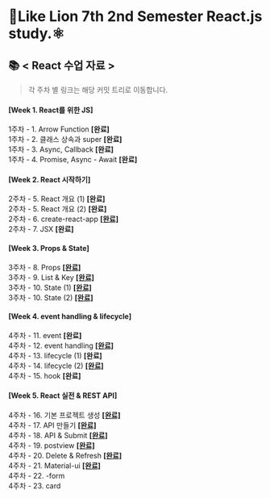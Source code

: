 # 🦁Like Lion 7th 2nd Semester React.js study.⚛

## 📚 < React 수업 자료 >

> 각 주차 별 링크는 해당 커밋 트리로 이동합니다.

#### [Week 1. React를 위한 JS]<br/>

1주차 - 1. Arrow Function **[완료]**<br/>
1주차 - 2. 클래스 상속과 super **[완료]**<br/>
1주차 - 3. Async, Callback **[완료]**<br/>
1주차 - 4. Promise, Async - Await **[완료]**<br/>

#### [Week 2. React 시작하기]<br/>

2주차 - 5. React 개요 (1) **[완료]**<br/>
2주차 - 5. React 개요 (2) **[완료]**<br/>
2주차 - 6. create-react-app [**[완료]**](https://github.com/CaesiumY/Like-Lion-7th-React/tree/9b77a8cf46fd64ef38252a9b2f92fe1f8ad36e6a) <br/>
2주차 - 7. JSX **[완료]** <br/>

#### [Week 3. Props & State]<br/>

3주차 - 8. Props [**[완료]**](https://github.com/CaesiumY/Like-Lion-7th-React/tree/31798a5388f67b0c8fbeb7877545269f25c34dbc)<br/>
3주차 - 9. List & Key [**[완료]**](https://github.com/CaesiumY/Like-Lion-7th-React/tree/4650b1aa2ab337ae4e63404c5b9d40fc7149b19d)<br/>
3주차 - 10. State (1) [**[완료]**](https://github.com/CaesiumY/Like-Lion-7th-React/tree/026ad605dc9ff8c52f13f104fd76ee5fd8eb7662) <br/>
3주차 - 10. State (2) [**[완료]**](https://github.com/CaesiumY/Like-Lion-7th-React/tree/24e1c27775433cd163c1d4561b65f29d6ece2e3d) <br/>

#### [Week 4. event handling & lifecycle]<br/>

4주차 - 11. event **[완료]**<br/>
4주차 - 12. event handling [**[완료]**](https://github.com/CaesiumY/Like-Lion-7th-React/tree/3d1be18a53fb8b5e08801dd27d7f8b6245114167)<br/>
4주차 - 13. lifecycle (1) **[완료]**<br/>
4주차 - 14. lifecycle (2) [**[완료]**](https://github.com/CaesiumY/Like-Lion-7th-React/tree/896851c9018742129098ced474cc2ea222ad41dd)<br/>
4주차 - 15. hook **[완료]**<br/>

#### [Week 5. React 실전 & REST API]<br/>

4주차 - 16. 기본 프로젝트 생성 [**[완료]**](https://github.com/CaesiumY/Like-Lion-7th-React/tree/e1d5803f3f1626020ddeba1fa420690990978ef8)<br/>
4주차 - 17. API 만들기 [**[완료]**](https://github.com/CaesiumY/Like-Lion-7th-React/tree/7cd7d6f2239dddb4ca84d09d0ca3cb3104d8b619)<br/>
4주차 - 18. API & Submit [**[완료]**](https://github.com/CaesiumY/Like-Lion-7th-React/tree/98bb4e360f57d968ecc15b3b5318642b7b23e5f8)<br/>
4주차 - 19. postview [**[완료]**](https://github.com/CaesiumY/Like-Lion-7th-React/tree/89636a119047c77b95e441005aa412708d3a3411)<br/>
4주차 - 20. Delete & Refresh [**[완료]**](https://github.com/CaesiumY/Like-Lion-7th-React/tree/a3918ca14425429a4b2e7fe0645d0bc9b8af44d2)<br/>
4주차 - 21. Material-ui [**[완료]**](https://github.com/CaesiumY/Like-Lion-7th-React/tree/8aa67ba23225000b659766c9e60281b88bb9b03c)<br/>
4주차 - 22. -form <br/>
4주차 - 23. card <br/>

